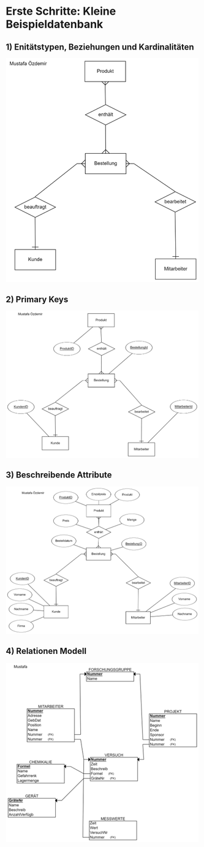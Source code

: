 # Erste Schritte: Kleine Beispieldatenbank

## 1) Enitätstypen, Beziehungen und Kardinalitäten

![Enitätstypen, Beziehungen und Kardinalitäten](png/SQLSeminar-ErModell_1-3.png)

## 2) Primary Keys

![PPrimary KeysKS](png/SQL_Seminar_ERModel_4.png)

## 3) Beschreibende Attribute

![Beschreibende Attribute](png/SQL_Seminar_5_Attribute.png)

## 4) Relationen Modell

![Relationen Modell](png/Datentype.png)

